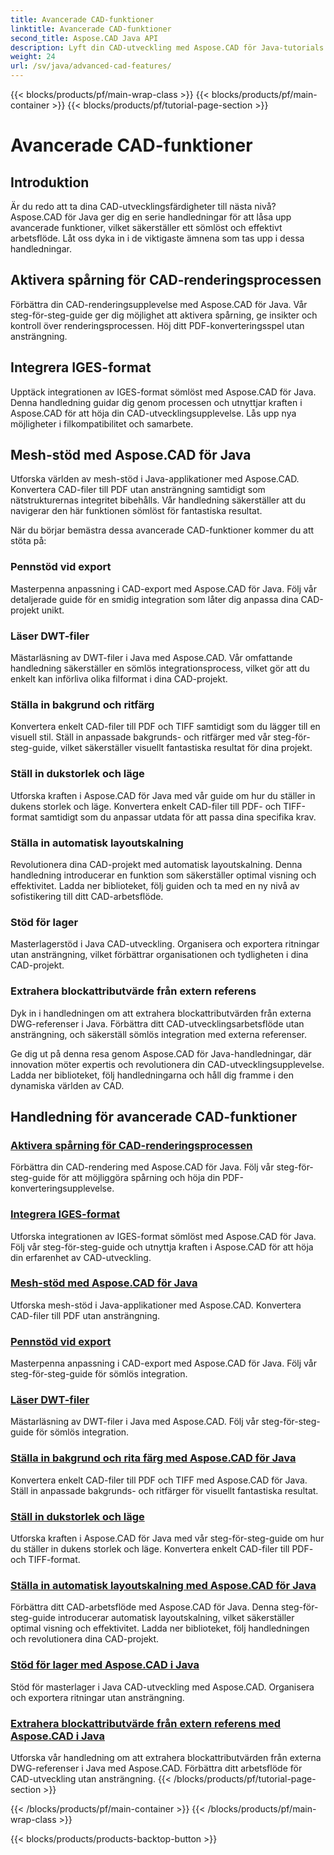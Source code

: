 ```yaml
---
title: Avancerade CAD-funktioner
linktitle: Avancerade CAD-funktioner
second_title: Aspose.CAD Java API
description: Lyft din CAD-utveckling med Aspose.CAD för Java-tutorials. Lär dig att aktivera spårning, integrera IGES-format, master mesh-stöd, anpassa pennexport, läsa DWT-filer och mer.
weight: 24
url: /sv/java/advanced-cad-features/
---
```


{{< blocks/products/pf/main-wrap-class >}}
{{< blocks/products/pf/main-container >}}
{{< blocks/products/pf/tutorial-page-section >}}

# Avancerade CAD-funktioner


## Introduktion

Är du redo att ta dina CAD-utvecklingsfärdigheter till nästa nivå? Aspose.CAD för Java ger dig en serie handledningar för att låsa upp avancerade funktioner, vilket säkerställer ett sömlöst och effektivt arbetsflöde. Låt oss dyka in i de viktigaste ämnena som tas upp i dessa handledningar.

## Aktivera spårning för CAD-renderingsprocessen
Förbättra din CAD-renderingsupplevelse med Aspose.CAD för Java. Vår steg-för-steg-guide ger dig möjlighet att aktivera spårning, ge insikter och kontroll över renderingsprocessen. Höj ditt PDF-konverteringsspel utan ansträngning.

## Integrera IGES-format
Upptäck integrationen av IGES-format sömlöst med Aspose.CAD för Java. Denna handledning guidar dig genom processen och utnyttjar kraften i Aspose.CAD för att höja din CAD-utvecklingsupplevelse. Lås upp nya möjligheter i filkompatibilitet och samarbete.

## Mesh-stöd med Aspose.CAD för Java
Utforska världen av mesh-stöd i Java-applikationer med Aspose.CAD. Konvertera CAD-filer till PDF utan ansträngning samtidigt som nätstrukturernas integritet bibehålls. Vår handledning säkerställer att du navigerar den här funktionen sömlöst för fantastiska resultat.

När du börjar bemästra dessa avancerade CAD-funktioner kommer du att stöta på:

### Pennstöd vid export
Masterpenna anpassning i CAD-export med Aspose.CAD för Java. Följ vår detaljerade guide för en smidig integration som låter dig anpassa dina CAD-projekt unikt.

### Läser DWT-filer
Mästarläsning av DWT-filer i Java med Aspose.CAD. Vår omfattande handledning säkerställer en sömlös integrationsprocess, vilket gör att du enkelt kan införliva olika filformat i dina CAD-projekt.

### Ställa in bakgrund och ritfärg
Konvertera enkelt CAD-filer till PDF och TIFF samtidigt som du lägger till en visuell stil. Ställ in anpassade bakgrunds- och ritfärger med vår steg-för-steg-guide, vilket säkerställer visuellt fantastiska resultat för dina projekt.

### Ställ in dukstorlek och läge
Utforska kraften i Aspose.CAD för Java med vår guide om hur du ställer in dukens storlek och läge. Konvertera enkelt CAD-filer till PDF- och TIFF-format samtidigt som du anpassar utdata för att passa dina specifika krav.

### Ställa in automatisk layoutskalning
Revolutionera dina CAD-projekt med automatisk layoutskalning. Denna handledning introducerar en funktion som säkerställer optimal visning och effektivitet. Ladda ner biblioteket, följ guiden och ta med en ny nivå av sofistikering till ditt CAD-arbetsflöde.

### Stöd för lager
Masterlagerstöd i Java CAD-utveckling. Organisera och exportera ritningar utan ansträngning, vilket förbättrar organisationen och tydligheten i dina CAD-projekt.

### Extrahera blockattributvärde från extern referens
Dyk in i handledningen om att extrahera blockattributvärden från externa DWG-referenser i Java. Förbättra ditt CAD-utvecklingsarbetsflöde utan ansträngning, och säkerställ sömlös integration med externa referenser.

Ge dig ut på denna resa genom Aspose.CAD för Java-handledningar, där innovation möter expertis och revolutionera din CAD-utvecklingsupplevelse. Ladda ner biblioteket, följ handledningarna och håll dig framme i den dynamiska världen av CAD.
## Handledning för avancerade CAD-funktioner
### [Aktivera spårning för CAD-renderingsprocessen](./enable-tracking-for-cad-rendering-process/)
Förbättra din CAD-rendering med Aspose.CAD för Java. Följ vår steg-för-steg-guide för att möjliggöra spårning och höja din PDF-konverteringsupplevelse.
### [Integrera IGES-format](./integrate-iges-format/)
Utforska integrationen av IGES-format sömlöst med Aspose.CAD för Java. Följ vår steg-för-steg-guide och utnyttja kraften i Aspose.CAD för att höja din erfarenhet av CAD-utveckling.
### [Mesh-stöd med Aspose.CAD för Java](./mesh-support-in-cad/)
Utforska mesh-stöd i Java-applikationer med Aspose.CAD. Konvertera CAD-filer till PDF utan ansträngning. 
### [Pennstöd vid export](./pen-support-in-export/)
Masterpenna anpassning i CAD-export med Aspose.CAD för Java. Följ vår steg-för-steg-guide för sömlös integration.
### [Läser DWT-filer](./reading-dwt-files/)
Mästarläsning av DWT-filer i Java med Aspose.CAD. Följ vår steg-för-steg-guide för sömlös integration.
### [Ställa in bakgrund och rita färg med Aspose.CAD för Java](./setting-background-and-drawing-color/)
Konvertera enkelt CAD-filer till PDF och TIFF med Aspose.CAD för Java. Ställ in anpassade bakgrunds- och ritfärger för visuellt fantastiska resultat.
### [Ställ in dukstorlek och läge](./set-canvas-size-and-mode/)
Utforska kraften i Aspose.CAD för Java med vår steg-för-steg-guide om hur du ställer in dukens storlek och läge. Konvertera enkelt CAD-filer till PDF- och TIFF-format.
### [Ställa in automatisk layoutskalning med Aspose.CAD för Java](./setting-auto-layout-scaling/)
Förbättra ditt CAD-arbetsflöde med Aspose.CAD för Java. Denna steg-för-steg-guide introducerar automatisk layoutskalning, vilket säkerställer optimal visning och effektivitet. Ladda ner biblioteket, följ handledningen och revolutionera dina CAD-projekt.
### [Stöd för lager med Aspose.CAD i Java](./support-of-layers-in-cad/)
Stöd för masterlager i Java CAD-utveckling med Aspose.CAD. Organisera och exportera ritningar utan ansträngning.
### [Extrahera blockattributvärde från extern referens med Aspose.CAD i Java](./extract-block-attribute-value/)
Utforska vår handledning om att extrahera blockattributvärden från externa DWG-referenser i Java med Aspose.CAD. Förbättra ditt arbetsflöde för CAD-utveckling utan ansträngning.
{{< /blocks/products/pf/tutorial-page-section >}}

{{< /blocks/products/pf/main-container >}}
{{< /blocks/products/pf/main-wrap-class >}}

{{< blocks/products/products-backtop-button >}}
